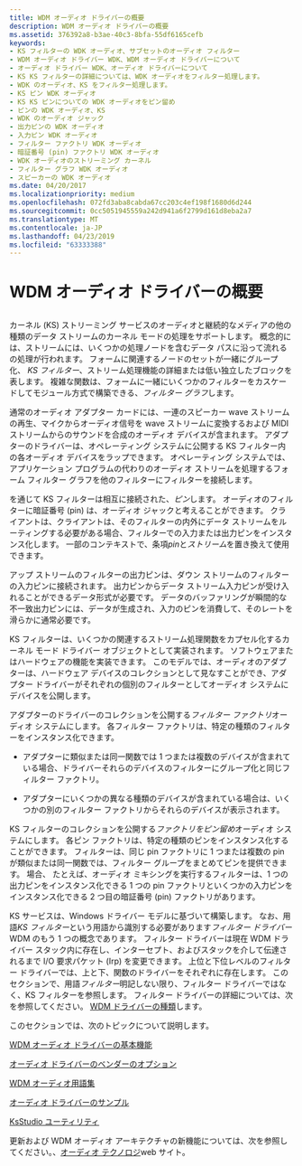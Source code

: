 ```yaml
---
title: WDM オーディオ ドライバーの概要
description: WDM オーディオ ドライバーの概要
ms.assetid: 376392a8-b3ae-40c3-8bfa-55df6165cefb
keywords:
- KS フィルターの WDK オーディオ、サブセットのオーディオ フィルター
- WDM オーディオ ドライバー WDK、WDM オーディオ ドライバーについて
- オーディオ ドライバー WDK、オーディオ ドライバーについて
- KS KS フィルターの詳細については、WDK オーディオをフィルター処理します。
- WDK のオーディオ、KS をフィルター処理します。
- KS ピン WDK オーディオ
- KS KS ピンについての WDK オーディオをピン留め
- ピンの WDK オーディオ、KS
- WDK のオーディオ ジャック
- 出力ピンの WDK オーディオ
- 入力ピン WDK オーディオ
- フィルター ファクトリ WDK オーディオ
- 暗証番号 (pin) ファクトリ WDK オーディオ
- WDK オーディオのストリーミング カーネル
- フィルター グラフ WDK オーディオ
- スピーカーの WDK オーディオ
ms.date: 04/20/2017
ms.localizationpriority: medium
ms.openlocfilehash: 072fd3aba8cabda67cc203c4ef198f1680d6d244
ms.sourcegitcommit: 0cc5051945559a242d941a6f2799d161d8eba2a7
ms.translationtype: MT
ms.contentlocale: ja-JP
ms.lasthandoff: 04/23/2019
ms.locfileid: "63333388"
---
```

# <a name="introduction-to-wdm-audio-drivers"></a>WDM オーディオ ドライバーの概要


## <span id="introduction_to_wdm_audio_drivers"></span><span id="INTRODUCTION_TO_WDM_AUDIO_DRIVERS"></span>


カーネル (KS) ストリーミング サービスのオーディオと継続的なメディアの他の種類のデータ ストリームのカーネル モードの処理をサポートします。 概念的には、ストリームには、いくつかの処理ノードを含むデータ パスに沿って流れるの処理が行われます。 フォームに関連するノードのセットが一緒にグループ化、 *KS フィルター*、ストリーム処理機能の詳細または低い独立したブロックを表します。 複雑な関数は、フォームに一緒にいくつかのフィルターをカスケードしてモジュール方式で構築できる、*フィルター グラフ*します。

通常のオーディオ アダプター カードには、一連のスピーカー wave ストリームの再生、マイクからオーディオ信号を wave ストリームに変換するおよび MIDI ストリームからのサウンドを合成のオーディオ デバイスが含まれます。 アダプターのドライバーは、オペレーティング システムに公開する KS フィルター内の各オーディオ デバイスをラップできます。 オペレーティング システムでは、アプリケーション プログラムの代わりのオーディオ ストリームを処理するフォーム フィルター グラフを他のフィルターにフィルターを接続します。

を通じて KS フィルターは相互に接続された、*ピン*します。 オーディオのフィルターに暗証番号 (pin) は、オーディオ ジャックと考えることができます。 クライアントは、クライアントは、そのフィルターの内外にデータ ストリームをルーティングする必要がある場合、フィルターでの入力または出力ピンをインスタンス化します。 一部のコンテキストで、条項*pin*と*ストリーム*を置き換えて使用できます。

アップ ストリームのフィルターの出力ピンは、ダウン ストリームのフィルターの入力ピンに接続されます。 出力ピンからデータ ストリーム入力ピンが受け入れることができるデータ形式が必要です。 データのバッファリングが瞬間的な不一致出力ピンには、データが生成され、入力のピンを消費して、そのレートを滑らかに通常必要です。

KS フィルターは、いくつかの関連するストリーム処理関数をカプセル化するカーネル モード ドライバー オブジェクトとして実装されます。 ソフトウェアまたはハードウェアの機能を実装できます。 このモデルでは、オーディオのアダプターは、ハードウェア デバイスのコレクションとして見なすことができ、アダプター ドライバーがそれぞれの個別のフィルターとしてオーディオ システムにデバイスを公開します。

アダプターのドライバーのコレクションを公開する*フィルター ファクトリ*オーディオ システムにします。 各フィルター ファクトリは、特定の種類のフィルターをインスタンス化できます。

-   アダプターに類似または同一関数では 1 つまたは複数のデバイスが含まれている場合、ドライバーそれらのデバイスのフィルターにグループ化と同じフィルター ファクトリ。

-   アダプターにいくつかの異なる種類のデバイスが含まれている場合は、いくつかの別のフィルター ファクトリからそれらのデバイスが表示されます。

KS フィルターのコレクションを公開する*ファクトリをピン留め*オーディオ システムにします。 各ピン ファクトリは、特定の種類のピンをインスタンス化することができます。 フィルターは、同じ pin ファクトリに 1 つまたは複数の pin が類似または同一関数では、フィルター グループをまとめてピンを提供できます。 場合、 たとえば、オーディオ ミキシングを実行するフィルターは、1 つの出力ピンをインスタンス化できる 1 つの pin ファクトリといくつかの入力ピンをインスタンス化できる 2 つ目の暗証番号 (pin) ファクトリがあります。

KS サービスは、Windows ドライバー モデルに基づいて構築します。 なお、用語*KS フィルター*という用語から識別する必要があります*フィルター ドライバー*WDM のもう 1 つの概念であります。 フィルター ドライバーは現在 WDM ドライバー スタック内に存在し、インターセプト、およびスタックを介して伝達されるまで I/O 要求パケット (Irp) を変更できます。 上位と下位レベルのフィルター ドライバーでは、上と下、関数のドライバーをそれぞれに存在します。 このセクションで、用語*フィルター*明記しない限り、フィルター ドライバーではなく、KS フィルターを参照します。 フィルター ドライバーの詳細については、次を参照してください。 [WDM ドライバーの種類](https://msdn.microsoft.com/library/windows/hardware/ff564862)します。

このセクションでは、次のトピックについて説明します。

[WDM オーディオ ドライバーの基本機能](basic-functions-of-a-wdm-audio-driver.md)

[オーディオ ドライバーのベンダーのオプション](vendor-audio-driver-options.md)

[WDM オーディオ用語集](wdm-audio-terminology.md)

[オーディオ ドライバーのサンプル](sample-audio-drivers.md)

[KsStudio ユーティリティ](ksstudio-utility.md)

更新および WDM オーディオ アーキテクチャの新機能については、次を参照してください。、[オーディオ テクノロジ](https://go.microsoft.com/fwlink/p/?linkid=8751)web サイト。

 

 




